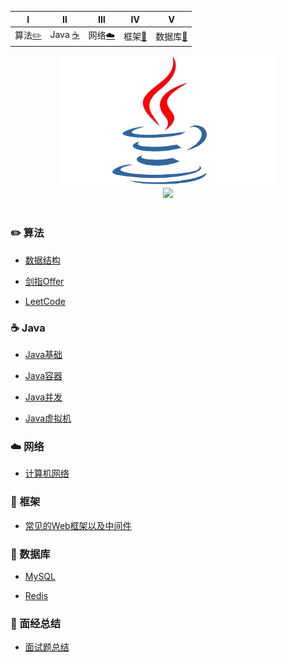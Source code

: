 | Ⅰ | Ⅱ | Ⅲ | Ⅳ | Ⅴ |
| :--------: | :---------: | :---------: | :---------: |:---------: |
| 算法[:pencil2:](#pencil2-算法) | Java [:coffee:](#coffee-Java) | 网络[:cloud:](#cloud-网络) | 框架[:wrench:](#wrench-框架) | 数据库[:floppy_disk:](#floppy_disk-数据库) |面经总结[:book:](#book-面经总结) |

<!-- | Ⅰ | Ⅱ | Ⅲ | Ⅳ | Ⅴ | Ⅵ | Ⅶ | Ⅷ | Ⅸ | Ⅹ | -->
<div align="center">
    <img src="pics//java.gif" width="350px"/>
    <br>
    <a href="https://github.com/MinheZ"> <img src="https://img.shields.io/badge/_-MinheZ-4ab8a1.svg"></a>
</div><br>

### :pencil2: 算法
- [数据结构](https://github.com/MinheZ/Notes/blob/master/note/数据结构.md)

- [剑指Offer](https://github.com/MinheZ/Notes/blob/master/note/剑指Offer.md)

- [LeetCode](https://github.com/MinheZ/Notes/blob/master/note/LeetCode.md)

### :coffee: Java
- [Java基础](https://github.com/MinheZ/Notes/blob/master/note/Java基础.md)

- [Java容器](https://github.com/MinheZ/Notes/blob/master/note/Java容器.md)

- [Java并发](https://github.com/MinheZ/Notes/blob/master/note/Java并发.md)

- [Java虚拟机](https://github.com/MinheZ/Notes/blob/master/note/Java虚拟机.md)

### :cloud: 网络
- [计算机网络](https://github.com/MinheZ/Notes/blob/master/note/计算机网络.md)

### :wrench: 框架
- [常见的Web框架以及中间件](https://github.com/MinheZ/Notes/blob/master/note/常见的Web框架以及中间件.md)

### :floppy_disk: 数据库
- [MySQL](https://github.com/MinheZ/Notes/blob/master/note/MySQL.md)

- [Redis](https://github.com/MinheZ/Notes/blob/master/note/Redis.md)

### :book: 面经总结
- [面试题总结](https://github.com/MinheZ/Notes/blob/master/note/面试题总结.md)
